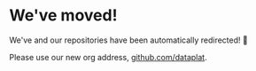 # We've moved!
We've and our repositories have been automatically redirected! 🚚

Please use our new org address, [github.com/dataplat](https://github.com/dataplat).
